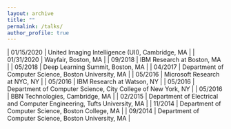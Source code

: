 ```yaml
---
layout: archive
title: ""
permalink: /talks/
author_profile: true
---
```



| 01/15/2020 | United Imaging Intelligence (UII), Cambridge, MA |
| 01/31/2020 | Wayfair, Boston, MA |
| 09/2018 | IBM Research at Boston, MA |
| 05/2018	| Deep Learning Summit, Boston, MA |
| 04/2017 | Department of Computer Science, Boston University, MA |
| 05/2016 | Microsoft Research at NYC, NY |
| 05/2016 | IBM Research at Watson, NY |
| 05/2016	| Department of Computer Science, City College of New York, NY |
| 05/2016	| BBN Technologies, Cambridge, MA |
| 02/2015	| Department of Electrical and Computer Engineering, Tufts University, MA |
| 11/2014	| Department of Computer Science, Boston College, MA |
| 09/2014 | Department of Computer Science, Boston University, MA |
